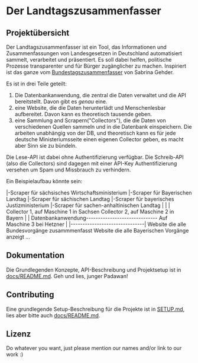 # Der Landtagszusammenfasser

## Projektübersicht

Der Landtagszusammenfasser ist ein Tool, das Informationen und Zusammenfassungen von Landesgesetzen in Deutschland automatisiert sammelt, 
verarbeitet und präsentiert. Es soll dabei helfen, politische Prozesse transparenter und für Bürger zugänglicher zu machen.
Inspiriert ist das ganze vom [Bundestagszusammenfasser](https://bundestagszusammenfasser.de) von Sabrina Gehder.

Es ist in drei Teile geteilt: 
1. Die Datenbankanwendung, die zentral die Daten verwaltet und die API bereitstellt. Davon gibt es _genau_ eine.
2. eine Website, die die Daten herunterlädt und Menschenlesbar aufbereitet. Davon kann es theoretisch tausende geben.
3. eine Sammlung and Scrapern("Collectors"), die die Daten von verschiedenen Quellen sammeln und in die Datenbank einspeichern. Die arbeiten unabhängig von der DB, und theoretisch kann es für jede deutsche Ministeriumsseite einen eigenen Collector geben, es macht aber Sinn sie zu bündeln.

Die Lese-API ist dabei ohne Authentifizierung verfügbar. Die Schreib-API (also die Collectors) sind dagegen mit einer API-Key Authentifizierung versehen um Spam und Missbrauch zu verhindern.

Ein Beispielaufbau könnte sein:

|-Scraper für sächsisches Wirtschaftsministerium  |-Scraper für Bayerischen Landtag
|-Scraper für sächischen Landtag                  |-Scraper für bayerisches Justizministerium
|-Scraper für sachen-anhaltinischen Landtag       |
|                                                 |
Collector 1, auf Maschine 1 in Sachsen            Collector 2, auf Maschine 2 in Bayern
                    |                                              |
                    Datenbankanwendung------------------------------
                    Auf Maschine 3 bei Hetzner
                    |
                    |-------------------------------|
Website die alle Bundesvorgänge zusammmenfasst      Website die alle Bayerischen Vorgänge anzeigt ...


## Dokumentation
Die Grundlegenden Konzepte, API-Beschreibung und Projektsetup ist in [docs/README.md](docs/README.md). Geh und lies, junger Padawan!

## Contributing
Eine grundlegende Setup-Beschreibung für die Projekte ist in [SETUP.md](SETUP.md), lies aber bitte auch [docs/README.md](docs/README.md).

## Lizenz

Do whatever you want, just please mention our names and/or link to our work :)